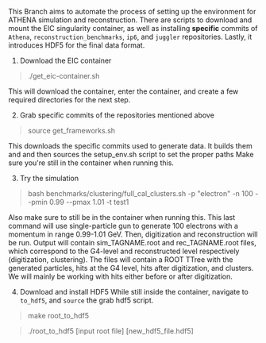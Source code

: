 This Branch aims to automate the process of setting up the environment for ATHENA simulation and reconstruction. There are scripts to download and mount the EIC singularity container, as well as installing __specific__ commits of `Athena`, `reconstruction_benchmarks`, `ip6`, and `juggler` repositories. Lastly, it introduces HDF5 for the final data format.
1. Download the EIC container
> ./get_eic-container.sh

This will download the container, enter the container, and create a few required directories for the next step.

2. Grab specific commits of the repositories mentioned above
> source get_frameworks.sh

This downloads the specific commits used to generate data. It builds them and and then sources the setup_env.sh script to set the proper paths
Make sure you're still in the container when running this.

3. Try the simulation
> bash benchmarks/clustering/full_cal_clusters.sh -p "electron" -n 100 --pmin 0.99 --pmax 1.01 -t test1

Also make sure to still be in the container when running this.
This last command will use single-particle gun to generate 100 electrons with a momentum in range 0.99-1.01 GeV. 
Then, digitization and reconstruction will be run. 
Output will contain sim_TAGNAME.root and rec_TAGNAME.root files, which correspond to the G4-level and reconstructed level respectively (digitization, clustering). 
The files will contain a ROOT TTree with the generated particles, hits at the G4 level, hits after digitization, and clusters. 
We will mainly be working with hits either before or after digitization.

4. Download and install HDF5
While still inside the container, navigate to `to_hdf5`, and `source` the grab hdf5 script.
> make root_to_hdf5

> ./root_to_hdf5 [input root file] [new_hdf5_file.hdf5]
